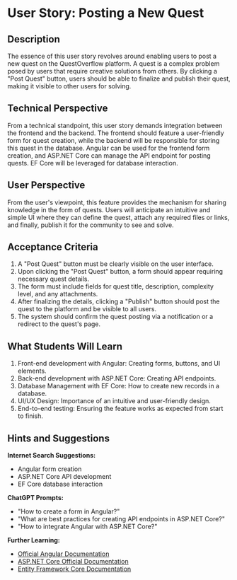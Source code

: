 # User Story: Posting a New Quest

## Description

The essence of this user story revolves around enabling users to post a new quest on the QuestOverflow platform. A quest is a complex problem posed by users that require creative solutions from others. By clicking a "Post Quest" button, users should be able to finalize and publish their quest, making it visible to other users for solving.

## Technical Perspective

From a technical standpoint, this user story demands integration between the frontend and the backend. The frontend should feature a user-friendly form for quest creation, while the backend will be responsible for storing this quest in the database. Angular can be used for the frontend form creation, and ASP.NET Core can manage the API endpoint for posting quests. EF Core will be leveraged for database interaction.

## User Perspective

From the user's viewpoint, this feature provides the mechanism for sharing knowledge in the form of quests. Users will anticipate an intuitive and simple UI where they can define the quest, attach any required files or links, and finally, publish it for the community to see and solve.

## Acceptance Criteria

1. A "Post Quest" button must be clearly visible on the user interface.
2. Upon clicking the "Post Quest" button, a form should appear requiring necessary quest details.
3. The form must include fields for quest title, description, complexity level, and any attachments.
4. After finalizing the details, clicking a "Publish" button should post the quest to the platform and be visible to all users.
5. The system should confirm the quest posting via a notification or a redirect to the quest's page.

## What Students Will Learn

1. Front-end development with Angular: Creating forms, buttons, and UI elements.
2. Back-end development with ASP.NET Core: Creating API endpoints.
3. Database Management with EF Core: How to create new records in a database.
4. UI/UX Design: Importance of an intuitive and user-friendly design.
5. End-to-end testing: Ensuring the feature works as expected from start to finish.

## Hints and Suggestions

**Internet Search Suggestions:**

- Angular form creation
- ASP.NET Core API development
- EF Core database interaction

**ChatGPT Prompts:**

- "How to create a form in Angular?"
- "What are best practices for creating API endpoints in ASP.NET Core?"
- "How to integrate Angular with ASP.NET Core?"

**Further Learning:**

- [Official Angular Documentation](https://angular.io/docs)
- [ASP.NET Core Official Documentation](https://docs.microsoft.com/en-us/aspnet/core/)
- [Entity Framework Core Documentation](https://docs.microsoft.com/en-us/ef/core/)
